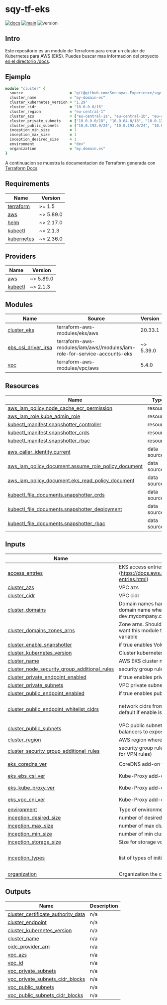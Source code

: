 <!-- BEGIN_TF_DOCS -->
# sqy-tf-eks

[![docs](https://github.com/Secuoyas-Experience/sqy-tf-eks/actions/workflows/docs.yaml/badge.svg)](https://github.com/Secuoyas-Experience/sqy-tf-eks/actions/workflows/docs.yaml)
[![main](https://github.com/Secuoyas-Experience/sqy-tf-eks/actions/workflows/main.yaml/badge.svg)](https://github.com/Secuoyas-Experience/sqy-tf-eks/actions/workflows/main.yaml)
![version](https://img.shields.io/badge/version-v1.22.21-blue)

## Intro

Este repositorio es un modulo de Terraform para crear un cluster de Kubernetes para AWS (EKS). Puedes buscar mas informacion del proyecto [en el directorio /docs](./docs/).

## Ejemplo

```ruby
module "cluster" {
  source                     = "git@github.com:Secuoyas-Experience/sqy-tf-eks.git?ref=1.8.0"
  cluster_name               = "my-domain-es"
  cluster_kubernetes_version = "1.29"
  cluster_cidr               = "10.0.0.0/16"
  cluster_region             = "eu-central-1"
  cluster_azs                = ["eu-central-1a", "eu-central-1b", "eu-central-1c"]
  cluster_private_subnets    = ["10.0.0.0/18", "10.0.64.0/18", "10.0.128.0/24"]
  cluster_public_subnets     = ["10.0.192.0/24", "10.0.193.0/24", "10.0.194.0/24"]
  inception_min_size         = 1
  inception_max_size         = 1
  inception_desired_size     = 1
  environment                = "dev"
  organization               = "my.domain.es"
}
```

A continuacion se muestra la documentacion de Terraform generada con [Terraform Docs](https://terraform-docs.io/)

## Requirements

| Name | Version |
|------|---------|
| <a name="requirement_terraform"></a> [terraform](#requirement\_terraform) | >= 1.5 |
| <a name="requirement_aws"></a> [aws](#requirement\_aws) | ~> 5.89.0 |
| <a name="requirement_helm"></a> [helm](#requirement\_helm) | ~> 2.17.0 |
| <a name="requirement_kubectl"></a> [kubectl](#requirement\_kubectl) | ~> 2.1.3 |
| <a name="requirement_kubernetes"></a> [kubernetes](#requirement\_kubernetes) | ~> 2.36.0 |

## Providers

| Name | Version |
|------|---------|
| <a name="provider_aws"></a> [aws](#provider\_aws) | ~> 5.89.0 |
| <a name="provider_kubectl"></a> [kubectl](#provider\_kubectl) | ~> 2.1.3 |

## Modules

| Name | Source | Version |
|------|--------|---------|
| <a name="module_cluster_eks"></a> [cluster\_eks](#module\_cluster\_eks) | terraform-aws-modules/eks/aws | 20.33.1 |
| <a name="module_ebs_csi_driver_irsa"></a> [ebs\_csi\_driver\_irsa](#module\_ebs\_csi\_driver\_irsa) | terraform-aws-modules/iam/aws//modules/iam-role-for-service-accounts-eks | ~> 5.39.0 |
| <a name="module_vpc"></a> [vpc](#module\_vpc) | terraform-aws-modules/vpc/aws | 5.4.0 |

## Resources

| Name | Type |
|------|------|
| [aws_iam_policy.node_cache_ecr_permission](https://registry.terraform.io/providers/hashicorp/aws/latest/docs/resources/iam_policy) | resource |
| [aws_iam_role.kube_admin_role](https://registry.terraform.io/providers/hashicorp/aws/latest/docs/resources/iam_role) | resource |
| [kubectl_manifest.snapshotter_controller](https://registry.terraform.io/providers/alekc/kubectl/latest/docs/resources/manifest) | resource |
| [kubectl_manifest.snapshotter_crds](https://registry.terraform.io/providers/alekc/kubectl/latest/docs/resources/manifest) | resource |
| [kubectl_manifest.snapshotter_rbac](https://registry.terraform.io/providers/alekc/kubectl/latest/docs/resources/manifest) | resource |
| [aws_caller_identity.current](https://registry.terraform.io/providers/hashicorp/aws/latest/docs/data-sources/caller_identity) | data source |
| [aws_iam_policy_document.assume_role_policy_document](https://registry.terraform.io/providers/hashicorp/aws/latest/docs/data-sources/iam_policy_document) | data source |
| [aws_iam_policy_document.eks_read_policy_document](https://registry.terraform.io/providers/hashicorp/aws/latest/docs/data-sources/iam_policy_document) | data source |
| [kubectl_file_documents.snapshotter_crds](https://registry.terraform.io/providers/alekc/kubectl/latest/docs/data-sources/file_documents) | data source |
| [kubectl_file_documents.snapshotter_deployment](https://registry.terraform.io/providers/alekc/kubectl/latest/docs/data-sources/file_documents) | data source |
| [kubectl_file_documents.snapshotter_rbac](https://registry.terraform.io/providers/alekc/kubectl/latest/docs/data-sources/file_documents) | data source |

## Inputs

| Name | Description | Type | Default | Required |
|------|-------------|------|---------|:--------:|
| <a name="input_access_entries"></a> [access\_entries](#input\_access\_entries) | EKS access entries (https://docs.aws.amazon.com/eks/latest/userguide/access-entries.html) | `any` | `{}` | no |
| <a name="input_cluster_azs"></a> [cluster\_azs](#input\_cluster\_azs) | VPC azs | `list(string)` | n/a | yes |
| <a name="input_cluster_cidr"></a> [cluster\_cidr](#input\_cluster\_cidr) | VPC cidr | `string` | `"10.0.0.0/16"` | no |
| <a name="input_cluster_domains"></a> [cluster\_domains](#input\_cluster\_domains) | Domain names handled by this cluster. Normally the NS domain name where ingresses are under (e.g dev.mycompany.com) | `list(string)` | `[]` | no |
| <a name="input_cluster_domains_zones_arns"></a> [cluster\_domains\_zones\_arns](#input\_cluster\_domains\_zones\_arns) | Zone arns. Should be provided by another resource. If you want this module to create them use cluster\_domains variable | `list(string)` | `[]` | no |
| <a name="input_cluster_enable_snapshotter"></a> [cluster\_enable\_snapshotter](#input\_cluster\_enable\_snapshotter) | if true enables VolumeSnapshot API | `bool` | `false` | no |
| <a name="input_cluster_kubernetes_version"></a> [cluster\_kubernetes\_version](#input\_cluster\_kubernetes\_version) | Cluster kubernetes version | `string` | `"1.31"` | no |
| <a name="input_cluster_name"></a> [cluster\_name](#input\_cluster\_name) | AWS EKS cluster name | `string` | n/a | yes |
| <a name="input_cluster_node_security_group_additional_rules"></a> [cluster\_node\_security\_group\_additional\_rules](#input\_cluster\_node\_security\_group\_additional\_rules) | security group rules between nodes | `any` | `{}` | no |
| <a name="input_cluster_private_endpoint_enabled"></a> [cluster\_private\_endpoint\_enabled](#input\_cluster\_private\_endpoint\_enabled) | if true enables private EKS endpoint | `bool` | `true` | no |
| <a name="input_cluster_private_subnets"></a> [cluster\_private\_subnets](#input\_cluster\_private\_subnets) | VPC private subnets. Normally used by nodes and pods | `list(string)` | n/a | yes |
| <a name="input_cluster_public_endpoint_enabled"></a> [cluster\_public\_endpoint\_enabled](#input\_cluster\_public\_endpoint\_enabled) | if true enables public EKS endpoint | `bool` | `true` | no |
| <a name="input_cluster_public_endpoint_whitelist_cidrs"></a> [cluster\_public\_endpoint\_whitelist\_cidrs](#input\_cluster\_public\_endpoint\_whitelist\_cidrs) | network cidrs from which EKS endpoint is accessible. By default if enable is accessible from anywhere | `list(string)` | <pre>[<br/>  "0.0.0.0/0"<br/>]</pre> | no |
| <a name="input_cluster_public_subnets"></a> [cluster\_public\_subnets](#input\_cluster\_public\_subnets) | VPC public subnets. Normally used by the AWS load balancers to expose services | `list(string)` | n/a | yes |
| <a name="input_cluster_region"></a> [cluster\_region](#input\_cluster\_region) | AWS region where the EKS cluster is located | `string` | n/a | yes |
| <a name="input_cluster_security_group_additional_rules"></a> [cluster\_security\_group\_additional\_rules](#input\_cluster\_security\_group\_additional\_rules) | security group rules allowed to access EKS cluster (helpful for VPN rules) | `any` | `{}` | no |
| <a name="input_eks_coredns_ver"></a> [eks\_coredns\_ver](#input\_eks\_coredns\_ver) | CoreDNS add-on version | `string` | `"v1.11.4-eksbuild.2"` | no |
| <a name="input_eks_ebs_csi_ver"></a> [eks\_ebs\_csi\_ver](#input\_eks\_ebs\_csi\_ver) | Kube-Proxy add-on version | `string` | `"v1.39.0-eksbuild.1"` | no |
| <a name="input_eks_kube_proxy_ver"></a> [eks\_kube\_proxy\_ver](#input\_eks\_kube\_proxy\_ver) | Kube-Proxy add-on version | `string` | `"v1.31.3-eksbuild.2"` | no |
| <a name="input_eks_vpc_cni_ver"></a> [eks\_vpc\_cni\_ver](#input\_eks\_vpc\_cni\_ver) | Kube-Proxy add-on version | `string` | `"v1.19.2-eksbuild.5"` | no |
| <a name="input_environment"></a> [environment](#input\_environment) | Type of environment (dev,stg,prod) | `string` | n/a | yes |
| <a name="input_inception_desired_size"></a> [inception\_desired\_size](#input\_inception\_desired\_size) | number of desired cluster node group instances | `number` | `1` | no |
| <a name="input_inception_max_size"></a> [inception\_max\_size](#input\_inception\_max\_size) | number of max cluster node group instances | `number` | `1` | no |
| <a name="input_inception_min_size"></a> [inception\_min\_size](#input\_inception\_min\_size) | number of min cluster node group instances | `number` | `1` | no |
| <a name="input_inception_storage_size"></a> [inception\_storage\_size](#input\_inception\_storage\_size) | Size for storage volume in inception node group in GB | `number` | `40` | no |
| <a name="input_inception_types"></a> [inception\_types](#input\_inception\_types) | list of types of initial cluster node group instances | `list(string)` | <pre>[<br/>  "t3a.medium"<br/>]</pre> | no |
| <a name="input_organization"></a> [organization](#input\_organization) | Organization the cluster is used for | `string` | n/a | yes |

## Outputs

| Name | Description |
|------|-------------|
| <a name="output_cluster_certificate_authority_data"></a> [cluster\_certificate\_authority\_data](#output\_cluster\_certificate\_authority\_data) | n/a |
| <a name="output_cluster_endpoint"></a> [cluster\_endpoint](#output\_cluster\_endpoint) | n/a |
| <a name="output_cluster_kubernetes_version"></a> [cluster\_kubernetes\_version](#output\_cluster\_kubernetes\_version) | n/a |
| <a name="output_cluster_name"></a> [cluster\_name](#output\_cluster\_name) | n/a |
| <a name="output_oidc_provider_arn"></a> [oidc\_provider\_arn](#output\_oidc\_provider\_arn) | n/a |
| <a name="output_vpc_azs"></a> [vpc\_azs](#output\_vpc\_azs) | n/a |
| <a name="output_vpc_id"></a> [vpc\_id](#output\_vpc\_id) | n/a |
| <a name="output_vpc_private_subnets"></a> [vpc\_private\_subnets](#output\_vpc\_private\_subnets) | n/a |
| <a name="output_vpc_private_subnets_cidr_blocks"></a> [vpc\_private\_subnets\_cidr\_blocks](#output\_vpc\_private\_subnets\_cidr\_blocks) | n/a |
| <a name="output_vpc_public_subnets"></a> [vpc\_public\_subnets](#output\_vpc\_public\_subnets) | n/a |
| <a name="output_vpc_public_subnets_cidr_blocks"></a> [vpc\_public\_subnets\_cidr\_blocks](#output\_vpc\_public\_subnets\_cidr\_blocks) | n/a |

<!-- END_TF_DOCS -->